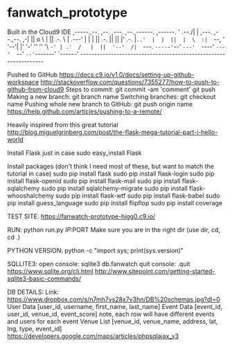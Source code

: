 # fanwatch_prototype

Built in the Cloud9 IDE
     ,-----.,--.                  ,--. ,---.   ,--.,------.  ,------.
    '  .--./|  | ,---. ,--.,--. ,-|  || o   \  |  ||  .-.  \ |  .---'
    |  |    |  || .-. ||  ||  |' .-. |`..'  |  |  ||  |  \  :|  `--, 
    '  '--'\|  |' '-' ''  ''  '\ `-' | .'  /   |  ||  '--'  /|  `---.
     `-----'`--' `---'  `----'  `---'  `--'    `--'`-------' `------'
    ----------------------------------------------------------------- 

Pushed to GitHub
https://docs.c9.io/v1.0/docs/setting-up-github-workspace
http://stackoverflow.com/questions/7355277/how-to-push-to-github-from-cloud9
Steps to commit:
    git commit -am 'comment'
    git push
Making a new branch:
    git branch name
Switching branches:
    git checkout name
Pushing whole new branch to GitHub:
    git push origin name
    https://help.github.com/articles/pushing-to-a-remote/



Heavily inspired from this great tutorial
http://blog.miguelgrinberg.com/post/the-flask-mega-tutorial-part-i-hello-world

Install Flask just in case
sudo easy_install Flask

Install packages (don't think I need most of these, but want to match the tutorial in case)
sudo pip install flask
sudo pip install flask-login
sudo pip install flask-openid
sudo pip install flask-mail
sudo pip install flask-sqlalchemy
sudo pip install sqlalchemy-migrate
sudo pip install flask-whooshalchemy
sudo pip install flask-wtf
sudo pip install flask-babel
sudo pip install guess_language
sudo pip install flipflop
sudo pip install coverage

TEST SITE:
https://fanwatch-prototype-higg0.c9.io/

RUN:
    python run.py $IP:$PORT
    Make sure you are in the right dir (use dir, cd, cd .)

PYTHON VERSION:
    python -c "import sys; print(sys.version)"
    
SQLLITE3:
    open console: sqlite3 db.fanwatch
    quit console: .quit
    https://www.sqlite.org/cli.html
    http://www.sitepoint.com/getting-started-sqlite3-basic-commands/

DB DETAILS:
    Link: https://www.dropbox.com/s/n7mh7vs28x7v3hn/DB%20schemas.jpg?dl=0
    User Data [user_id, username, first_name, last_name]
    Event Data [event_id, user_id, venue_id, event_score]
        note, each row will have different events and users for each event
    Venue List [venue_id, venue_name, address, lat, lng, type, event_id]
        https://developers.google.com/maps/articles/phpsqlajax_v3